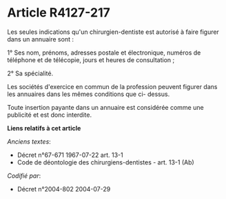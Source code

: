 # Article R4127-217

Les seules indications qu'un chirurgien-dentiste est autorisé à faire figurer dans un annuaire sont :

1° Ses nom, prénoms, adresses postale et électronique, numéros de téléphone et de télécopie, jours et heures de
consultation ;

2° Sa spécialité.

Les sociétés d'exercice en commun de la profession peuvent figurer dans les annuaires dans les mêmes conditions que ci-
dessus.

Toute insertion payante dans un annuaire est considérée comme une publicité et est donc interdite.

**Liens relatifs à cet article**

_Anciens textes_:

  - Décret n°67-671 1967-07-22 art. 13-1
  - Code de déontologie des chirurgiens-dentistes - art. 13-1 (Ab)

_Codifié par_:

  - Décret n°2004-802 2004-07-29
